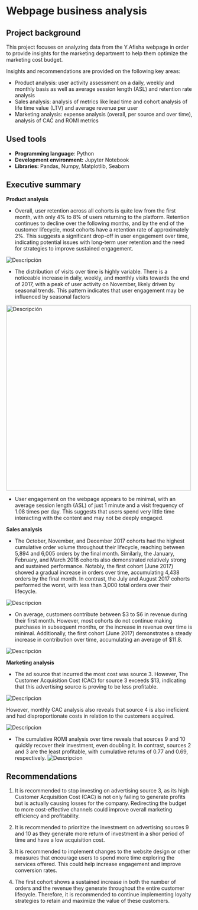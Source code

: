 # Webpage business analysis
## Project background
This project focuses on analyzing data from the Y.Afisha webpage in order to provide insights for the marketing department to help them optimize the marketing cost budget. 

Insights and recommendations are provided on the following key areas:
- Product analysis: user activity assessment on a daily, weekly and monthly basis as well as average session length (ASL) and retention rate analysis
- Sales analysis: analysis of metrics like lead time and cohort analysis of life time value (LTV) and average revenue per user
- Marketing analysis: expense analysis (overall, per source and over time), analysis of CAC and ROMI metrics

## Used tools
- **Programming language**: Python
- **Development environment:** Jupyter Notebook
- **Libraries:** Pandas, Numpy, Matplotlib, Seaborn

## Executive summary

**Product analysis**

- Overall, user retention across all cohorts is quite low from the first month, with only 4% to 8% of users returning to the platform. Retention continues to decline over the following months, and by the end of the customer lifecycle, most cohorts have a retention rate of approximately 2%. This suggests a significant drop-off in user engagement over time, indicating potential issues with long-term user retention and the need for strategies to improve sustained engagement.

![Descripción](https://github.com/daniela-artica/Proyecto_analisis-de-negocio/blob/main/images/tasa%20de%20retencion%20proyecto%20marketing.png)

- The distribution of visits over time is highly variable. There is a noticeable increase in daily, weekly, and monthly visits towards the end of 2017, with a peak of user activity on November, likely driven by seasonal trends. This pattern indicates that user engagement may be influenced by seasonal factors
<img src="images/nro_usuarios_mes.png" alt="Descripción" width="500"/>

- User engagement on the webpage appears to be minimal, with an average session length (ASL) of just 1 minute and a visit frequency of 1.08 times per day. This suggests that users spend very little time interacting with the content and may not be deeply engaged.

**Sales analysis** 
- The October, November, and December 2017 cohorts had the highest cumulative order volume throughout their lifecycle, reaching between 5,894 and 6,005 orders by the final month. Similarly, the January, February, and March 2018 cohorts also demonstrated relatively strong and sustained performance. Notably, the first cohort (June 2017) showed a gradual increase in orders over time, accumulating 4,438 orders by the final month. In contrast, the July and August 2017 cohorts performed the worst, with less than 3,000 total orders over their lifecycle.

![Descripcion](https://github.com/daniela-artica/Proyecto_analisis-de-negocio/blob/main/images/cantidad_pedidos_por_cohorte.png)

- On average, customers contribute between $3 to $6 in revenue during their first month. However, most cohorts do not continue making purchases in subsequent months, or the increase in revenue over time is minimal.  Additionally, the first cohort (June 2017) demonstrates a steady increase in contribution over time, accumulating an average of $11.8.

![Descripción](https://github.com/daniela-artica/Proyecto_analisis-de-negocio/blob/main/images/LTV_cohortes.png)

**Marketing analysis**

- The ad source that incurred the most cost was source 3. However, The Customer Acquisition Cost (CAC) for source 3 exceeds $13, indicating that this advertising source is proving to be less profitable. 

![Descripcion](https://github.com/daniela-artica/Proyecto_analisis-de-negocio/blob/main/images/marketing%20costs.png)

However, monthly CAC analysis also reveals that source 4 is also ineficient and had disproportionate costs in relation to the customers acquired. 

![Descripcion](https://github.com/daniela-artica/Proyecto_analisis-de-negocio/blob/main/images/CAC%20per%20source.png)

- The cumulative ROMI analysis over time reveals that sources 9 and 10 quickly recover their investment, even doubling it. In contrast, sources 2 and 3 are the least profitable, with cumulative returns of 0.77 and 0.69, respectively.
![Descripcion](https://github.com/daniela-artica/Proyecto_analisis-de-negocio/blob/main/images/romi%202.png)




## Recommendations
1. It is recommended to stop investing on advertising source 3, as its high Customer Acquisition Cost (CAC) is not only failing to generate profits but is actually causing losses for the company. Redirecting the budget to more cost-effective channels could improve overall marketing efficiency and profitability.
   
2. It is recommended to prioritize the investment on advertising sources 9 and 10 as they generate more return of investment in a shor period of time and have a low acquisition cost.
   
3. It is recommended to implement changes to the website design or other measures that encourage users to spend more time exploring the services offered. This could help increase engagement and improve conversion rates.

4. The first cohort shows a sustained increase in both the number of orders and the revenue they generate throughout the entire customer lifecycle. Therefore, it is recommended to continue implementing loyalty strategies to retain and maximize the value of these customers.
